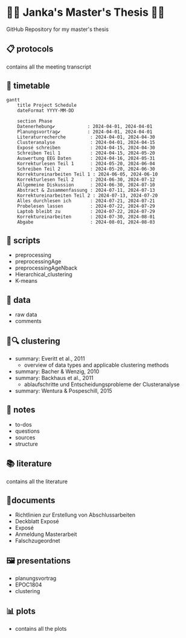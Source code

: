 # 👩‍🎓 Janka's Master's Thesis 👩‍🎓
GitHub Repository for my master's thesis

## 📋 protocols
contains all the meeting transcript

## 📆 timetable
```mermaid
gantt
    title Project Schedule
    dateFormat YYYY-MM-DD

    section Phase
    Datenerhebung✔            : 2024-04-01, 2024-04-01
    Planungsvortrag✔          : 2024-04-01, 2024-04-01
    Literaturrecherche         : 2024-04-01, 2024-04-30
    Clusteranalyse             : 2024-04-01, 2024-04-15
    Exposé schreiben           : 2024-04-15, 2024-04-30
    Schreiben Teil 1           : 2024-04-15, 2024-05-20
    Auswertung EEG Daten       : 2024-04-16, 2024-05-31
    Korrekturlesen Teil 1      : 2024-05-20, 2024-06-04
    Schreiben Teil 2           : 2024-05-20, 2024-06-30
    Korrektureinarbeiten Teil 1 : 2024-06-05, 2024-06-10
    Korrekturlesen Teil 2      : 2024-06-30, 2024-07-12
    Allgemeine Diskussion      : 2024-06-30, 2024-07-10
    Abstract & Zusammenfassung : 2024-07-11, 2024-07-13
    Korrektureinarbeiten Teil 2 : 2024-07-13, 2024-07-20
    Alles durchlesen ich       : 2024-07-21, 2024-07-21
    Probelesen lassen          : 2024-07-22, 2024-07-29
    Laptob bleibt zu           : 2024-07-22, 2024-07-29
    Korrektureinarbeiten       : 2024-07-30, 2024-08-01           
    Abgabe                     : 2024-08-01, 2024-08-03
```

## 📃 scripts
- preprocessing
- preprocessingAge
- preprocessingAgeNback
- Hierarchical_clustering
- K-means

## 💾 data
- raw data
- comments

## 🧩🔍 clustering
- summary: Everitt et al., 2011
  - overview of data types and applicable clustering methods
- summary: Bacher & Wenzig, 2010
- summary: Backhaus et al.,  2011
  - ablaufschritte und Entscheidungsprobleme der Clusteranalyse
- summary: Wentura & Pospeschill, 2015
  
## 📝 notes
- to-dos
- questions
- sources
- structure
  
## 📚 literature
contains all the literature 

## 📑documents
- Richtlinien zur Erstellung von Abschlussarbeiten
- Deckblatt Exposé
- Exposé
- Anmeldung Masterarbeit
- Falschzugeordnet

## 🖼️ presentations
- planungsvortrag
- EPOC1804
- clustering

## 📊 plots
- contains all the plots

